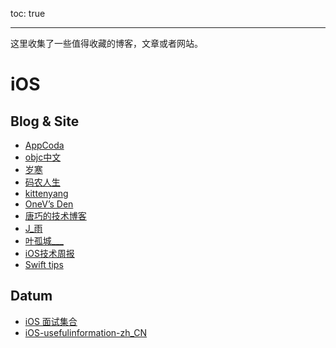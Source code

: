 toc: true

------

这里收集了一些值得收藏的博客，文章或者网站。



# iOS

## Blog & Site

- [AppCoda](http://www.appcoda.com)
- [objc中文](http://objcio.cn)
- [岁寒](http://lvwenhan.com/sort/ios)
- [码农人生](http://msching.github.io/blog/archives/)
- [kittenyang](http://kittenyang.com/#blog)
- [OneV’s Den](http://onevcat.com/#blog)
- [唐巧的技术博客](http://www.devtang.com/)
- [J_雨](http://www.jianshu.com/users/8117a2955480/latest_articles)
- [叶孤城___](http://www.jianshu.com/users/b82d2721ba07/latest_articles)
- [iOS技术周报](http://weekly.ios-wiki.com/)
- [Swift tips](http://swifter.tips/)

## Datum
- [iOS 面试集合](https://github.com/icepy/iOS-usefulinformation-zh_CN/tree/master/iOS-usefulInterviewquestions-zh_CN)
- [iOS-usefulinformation-zh_CN](https://github.com/icepy/iOS-usefulinformation-zh_CN)